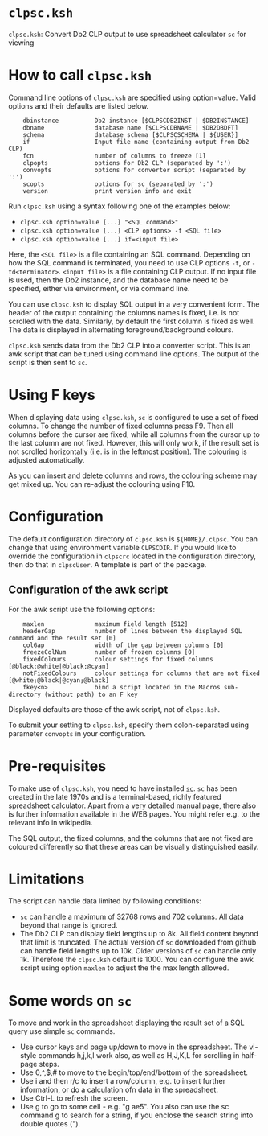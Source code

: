 # `clpsc.ksh`

`clpsc.ksh`: Convert Db2 CLP output to use spreadsheet calculator `sc` for viewing

# How to call `clpsc.ksh`

Command line options of `clpsc.ksh` are specified using option=value. Valid options and their defaults are listed below.

```
    dbinstance          Db2 instance [$CLPSCDB2INST | $DB2INSTANCE]
    dbname              database name [$CLPSCDBNAME | $DB2DBDFT]
    schema              database schema [$CLPSCSCHEMA | ${USER}]
    if                  Input file name (containing output from Db2 CLP)
    fcn                 number of columns to freeze [1]
    clpopts             options for Db2 CLP (separated by ':')
    convopts            options for converter script (separated by ':')
    scopts              options for sc (separated by ':')
    version             print version info and exit
```

Run `clpsc.ksh` using a syntax following one of the examples below:

  - `clpsc.ksh option=value [...] "<SQL command>"`
  - `clpsc.ksh option=value [...] <CLP options> -f <SQL file>`
  - `clpsc.ksh option=value [...] if=<input file>`

Here, the `<SQL file>` is a file containing an SQL command. Depending on how the SQL command is terminated, you need to use CLP options `-t`, or `-td<terminator>`. `<input file>` is a file containing CLP output. If no input file is used, then the Db2 instance, and the database name need to be specified, either via environment, or via command line.

You can use `clpsc.ksh` to display SQL output in a very convenient form. The header of the output containing the columns names is fixed, i.e. is not scrolled with the data. Similarly, by default the first column is fixed as well. The data is displayed in alternating foreground/background colours.

`clpsc.ksh` sends data from the Db2 CLP into a converter script. This is an awk script that can be tuned using command line options. The output of the script is then sent to `sc`.

# Using F keys

When displaying data using `clpsc.ksh`, `sc` is configured to use a set of fixed columns. To change the number of fixed columns press F9. Then all columns before the cursor are fixed, while all columns from the cursor up to the last column are not fixed. However, this will only work, if the result set is not scrolled horizontally (i.e. is in the leftmost position). The colouring is adjusted automatically.

As you can insert and delete columns and rows, the colouring scheme may get mixed up. You can re-adjust the colouring using F10.

# Configuration

The default configuration directory of `clpsc.ksh` is `${HOME}/.clpsc`. You can change that using environment variable `CLPSCDIR`. If you would like to override the configuration in `clpscrc` located in the configuration directory, then do that in `clpscUser`. A template is part of the package.

## Configuration of the awk script

For the awk script use the following options:

```
    maxlen              maximum field length [512]
    headerGap           number of lines between the displayed SQL command and the result set [0]
    colGap              width of the gap between columns [0]
    freezeColNum        number of frozen columns [0]
    fixedColours        colour settings for fixed columns [@black;@white|@black;@cyan]
    notFixedColours     colour settings for columns that are not fixed [@white;@black|@cyan;@black]
    fkey<n>             bind a script located in the Macros sub-directory (without path) to an F key
```

Displayed defaults are those of the awk script, not of `clpsc.ksh`.

To submit your setting to `clpsc.ksh`, specify them colon-separated using parameter `convopts` in your configuration.

# Pre-requisites

To make use of `clpsc.ksh`, you need to have installed [`sc`](https://github.com/n-t-roff/sc). `sc` has been created in the late 1970s and is a terminal-based, richly featured spreadsheet calculator. Apart from a very detailed manual page, there also is further information available in the WEB pages. You might refer e.g. to the relevant info in wikipedia.

The SQL output, the fixed columns, and the columns that are not fixed are coloured differently so that these areas can be visually distinguished easily.

# Limitations

The script can handle data limited by following conditions:

  - `sc` can handle a maximum of 32768 rows and 702 columns. All data beyond that range is ignored.
  - The Db2 CLP can display field lengths up to 8k. All field content beyond that limit is truncated. The actual version of `sc` downloaded from github can handle field lengths up to 10k. Older versions of `sc` can handle only 1k. Therefore the `clpsc.ksh` default is 1000. You can configure the awk script using option `maxlen` to adjust the the max length allowed.

# Some words on `sc`

To move and work in the spreadsheet displaying the result set of a SQL query use simple `sc` commands.
  - Use cursor keys and page up/down to move in the spreadsheet. The vi-style commands h,j,k,l work also, as well as H,J,K,L for scrolling in half-page steps.
  - Use 0,^,$,# to move to the begin/top/end/bottom of the spreadsheet.
  - Use i and then r/c to insert a row/column, e.g. to insert further information, or do a calculation ofn data in the spreadsheet.
  - Use Ctrl-L to refresh the screen.
  - Use g to go to some cell - e.g. "g ae5". You also can use the sc command g to search for a string, if you enclose the search string into double quotes (").

